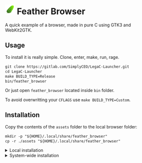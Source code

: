 <img src="./assets/icon_git.png" width="32" title="Feather Browser"> Feather Browser
====================================================================================

A quick example of a browser, made in pure C using GTK3 and WebKit2GTK.

Usage
-----

To install it is really simple. Clone, enter, make, run, rage.
```shell
git clone https://gitlab.com/SimplyCEO/LegaC-Launcher.git
cd LegaC-Launcher
make BUILD_TYPE=Release
bin/feather_browser
```
Or just open `feather_browser` located inside `bin` folder.

To avoid overwritting your `CFLAGS` use `make BUILD_TYPE=Custom`.

Installation
------------

Copy the contents of the `assets` folder to the local browser folder:
```shell
mkdir -p "${HOME}/.local/share/feather_browser"
cp -r ./assets "${HOME}/.local/share/feather_browser"
```

<details><summary>Local installation</summary>

To install only for the local user, the `PATH` environment variable need to be set to the specific path
which will be assumed it is under the `HOME` directory.

Exporting the `PATH` environment variable is easy, just need a few steps:
```shell
export PATH="${HOME}/.local/bin:${PATH}"
cp bin/feather_browser "${HOME}/.local/bin"
```

Additionaly, the desktop file for Linux devices can be accessed through the menu and/or desktop:
```shell
cp assets/icon.png "${HOME}/.icons/feather_browser_icon.png"
cp Feather_Browser.desktop "${HOME}/.local/share/applications"
cp Feather_Browser.desktop "${HOME}/Desktop"
```

Remember to add the binary path to the desktop file:
```desktop
Path=/home/username/.local/bin
Exec=./feather_browser
```

</details>

<details><summary>System-wide installation</summary>

To install system-wide, the `/usr/local/bin` directory can be used:
```shell
cp bin/feather_browser "/usr/.local/bin"
```

Additionaly, the desktop file for Linux devices can be accessed through the menu and/or desktop:
```shell
cp assets/icon.png "/usr/share/icons/feather_browser_icon.png"
cp Feather_Browser.desktop "/usr/share/applications"
```

</details>

